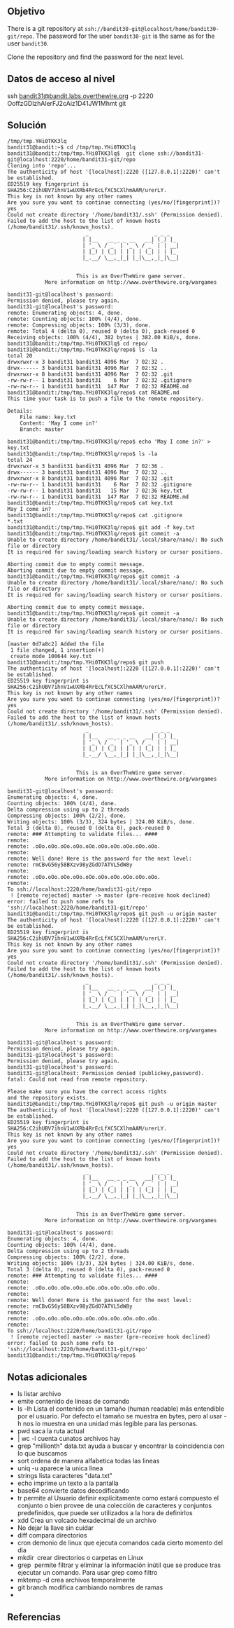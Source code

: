  ## Objetivo
There is a git repository at `ssh://bandit30-git@localhost/home/bandit30-git/repo`. The password for the user `bandit30-git` is the same as for the user `bandit30`.

Clone the repository and find the password for the next level. 



## Datos de acceso al nivel 
ssh bandit31@bandit.labs.overthewire.org -p 2220
OoffzGDlzhAlerFJ2cAiz1D41JW1Mhmt
git

## Solución

``` bandit31@bandit:~$ bandit31@bandit:~$ mktemp -d
/tmp/tmp.YHi0TKK3lq
bandit31@bandit:~$ cd /tmp/tmp.YHi0TKK3lq
bandit31@bandit:/tmp/tmp.YHi0TKK3lq$  git clone ssh://bandit31-git@localhost:2220/home/bandit31-git/repo
Cloning into 'repo'...
The authenticity of host '[localhost]:2220 ([127.0.0.1]:2220)' can't be established.
ED25519 key fingerprint is SHA256:C2ihUBV7ihnV1wUXRb4RrEcLfXC5CXlhmAAM/urerLY.
This key is not known by any other names
Are you sure you want to continue connecting (yes/no/[fingerprint])? yes
Could not create directory '/home/bandit31/.ssh' (Permission denied).
Failed to add the host to the list of known hosts (/home/bandit31/.ssh/known_hosts).
                         _                     _ _ _
                        | |__   __ _ _ __   __| (_) |_
                        | '_ \ / _` | '_ \ / _` | | __|
                        | |_) | (_| | | | | (_| | | |_
                        |_.__/ \__,_|_| |_|\__,_|_|\__|


                      This is an OverTheWire game server.
            More information on http://www.overthewire.org/wargames

bandit31-git@localhost's password:
Permission denied, please try again.
bandit31-git@localhost's password:
remote: Enumerating objects: 4, done.
remote: Counting objects: 100% (4/4), done.
remote: Compressing objects: 100% (3/3), done.
remote: Total 4 (delta 0), reused 0 (delta 0), pack-reused 0
Receiving objects: 100% (4/4), 382 bytes | 382.00 KiB/s, done.
bandit31@bandit:/tmp/tmp.YHi0TKK3lq$ cd repo/
bandit31@bandit:/tmp/tmp.YHi0TKK3lq/repo$ ls -la
total 20
drwxrwxr-x 3 bandit31 bandit31 4096 Mar  7 02:32 .
drwx------ 3 bandit31 bandit31 4096 Mar  7 02:32 ..
drwxrwxr-x 8 bandit31 bandit31 4096 Mar  7 02:32 .git
-rw-rw-r-- 1 bandit31 bandit31    6 Mar  7 02:32 .gitignore
-rw-rw-r-- 1 bandit31 bandit31  147 Mar  7 02:32 README.md
bandit31@bandit:/tmp/tmp.YHi0TKK3lq/repo$ cat README.md
This time your task is to push a file to the remote repository.

Details:
    File name: key.txt
    Content: 'May I come in?'
    Branch: master

bandit31@bandit:/tmp/tmp.YHi0TKK3lq/repo$ echo 'May I come in?' > key.txt
bandit31@bandit:/tmp/tmp.YHi0TKK3lq/repo$ ls -la
total 24
drwxrwxr-x 3 bandit31 bandit31 4096 Mar  7 02:36 .
drwx------ 3 bandit31 bandit31 4096 Mar  7 02:32 ..
drwxrwxr-x 8 bandit31 bandit31 4096 Mar  7 02:32 .git
-rw-rw-r-- 1 bandit31 bandit31    6 Mar  7 02:32 .gitignore
-rw-rw-r-- 1 bandit31 bandit31   15 Mar  7 02:36 key.txt
-rw-rw-r-- 1 bandit31 bandit31  147 Mar  7 02:32 README.md
bandit31@bandit:/tmp/tmp.YHi0TKK3lq/repo$ cat key.txt
May I come in?
bandit31@bandit:/tmp/tmp.YHi0TKK3lq/repo$ cat .gitignore
*.txt
bandit31@bandit:/tmp/tmp.YHi0TKK3lq/repo$ git add -f key.txt
bandit31@bandit:/tmp/tmp.YHi0TKK3lq/repo$ git commit -a
Unable to create directory /home/bandit31/.local/share/nano/: No such file or directory
It is required for saving/loading search history or cursor positions.

Aborting commit due to empty commit message.
Aborting commit due to empty commit message.
bandit31@bandit:/tmp/tmp.YHi0TKK3lq/repo$ git commit -a
Unable to create directory /home/bandit31/.local/share/nano/: No such file or directory
It is required for saving/loading search history or cursor positions.

Aborting commit due to empty commit message.
bandit31@bandit:/tmp/tmp.YHi0TKK3lq/repo$ git commit -a
Unable to create directory /home/bandit31/.local/share/nano/: No such file or directory
It is required for saving/loading search history or cursor positions.

[master 0d7a8c2] Added the file
 1 file changed, 1 insertion(+)
 create mode 100644 key.txt
bandit31@bandit:/tmp/tmp.YHi0TKK3lq/repo$ git push
The authenticity of host '[localhost]:2220 ([127.0.0.1]:2220)' can't be established.
ED25519 key fingerprint is SHA256:C2ihUBV7ihnV1wUXRb4RrEcLfXC5CXlhmAAM/urerLY.
This key is not known by any other names
Are you sure you want to continue connecting (yes/no/[fingerprint])? yes
Could not create directory '/home/bandit31/.ssh' (Permission denied).
Failed to add the host to the list of known hosts (/home/bandit31/.ssh/known_hosts).
                         _                     _ _ _
                        | |__   __ _ _ __   __| (_) |_
                        | '_ \ / _` | '_ \ / _` | | __|
                        | |_) | (_| | | | | (_| | | |_
                        |_.__/ \__,_|_| |_|\__,_|_|\__|


                      This is an OverTheWire game server.
            More information on http://www.overthewire.org/wargames

bandit31-git@localhost's password:
Enumerating objects: 4, done.
Counting objects: 100% (4/4), done.
Delta compression using up to 2 threads
Compressing objects: 100% (2/2), done.
Writing objects: 100% (3/3), 324 bytes | 324.00 KiB/s, done.
Total 3 (delta 0), reused 0 (delta 0), pack-reused 0
remote: ### Attempting to validate files... ####
remote:
remote: .oOo.oOo.oOo.oOo.oOo.oOo.oOo.oOo.oOo.oOo.
remote:
remote: Well done! Here is the password for the next level:
remote: rmCBvG56y58BXzv98yZGdO7ATVL5dW8y
remote:
remote: .oOo.oOo.oOo.oOo.oOo.oOo.oOo.oOo.oOo.oOo.
remote:
To ssh://localhost:2220/home/bandit31-git/repo
 ! [remote rejected] master -> master (pre-receive hook declined)
error: failed to push some refs to 'ssh://localhost:2220/home/bandit31-git/repo'
bandit31@bandit:/tmp/tmp.YHi0TKK3lq/repo$ git push -u origin master
The authenticity of host '[localhost]:2220 ([127.0.0.1]:2220)' can't be established.
ED25519 key fingerprint is SHA256:C2ihUBV7ihnV1wUXRb4RrEcLfXC5CXlhmAAM/urerLY.
This key is not known by any other names
Are you sure you want to continue connecting (yes/no/[fingerprint])? yes
Could not create directory '/home/bandit31/.ssh' (Permission denied).
Failed to add the host to the list of known hosts (/home/bandit31/.ssh/known_hosts).
                         _                     _ _ _
                        | |__   __ _ _ __   __| (_) |_
                        | '_ \ / _` | '_ \ / _` | | __|
                        | |_) | (_| | | | | (_| | | |_
                        |_.__/ \__,_|_| |_|\__,_|_|\__|


                      This is an OverTheWire game server.
            More information on http://www.overthewire.org/wargames

bandit31-git@localhost's password:
Permission denied, please try again.
bandit31-git@localhost's password:
Permission denied, please try again.
bandit31-git@localhost's password:
bandit31-git@localhost: Permission denied (publickey,password).
fatal: Could not read from remote repository.

Please make sure you have the correct access rights
and the repository exists.
bandit31@bandit:/tmp/tmp.YHi0TKK3lq/repo$ git push -u origin master
The authenticity of host '[localhost]:2220 ([127.0.0.1]:2220)' can't be established.
ED25519 key fingerprint is SHA256:C2ihUBV7ihnV1wUXRb4RrEcLfXC5CXlhmAAM/urerLY.
This key is not known by any other names
Are you sure you want to continue connecting (yes/no/[fingerprint])? yes
Could not create directory '/home/bandit31/.ssh' (Permission denied).
Failed to add the host to the list of known hosts (/home/bandit31/.ssh/known_hosts).
                         _                     _ _ _
                        | |__   __ _ _ __   __| (_) |_
                        | '_ \ / _` | '_ \ / _` | | __|
                        | |_) | (_| | | | | (_| | | |_
                        |_.__/ \__,_|_| |_|\__,_|_|\__|


                      This is an OverTheWire game server.
            More information on http://www.overthewire.org/wargames

bandit31-git@localhost's password:
Enumerating objects: 4, done.
Counting objects: 100% (4/4), done.
Delta compression using up to 2 threads
Compressing objects: 100% (2/2), done.
Writing objects: 100% (3/3), 324 bytes | 324.00 KiB/s, done.
Total 3 (delta 0), reused 0 (delta 0), pack-reused 0
remote: ### Attempting to validate files... ####
remote:
remote: .oOo.oOo.oOo.oOo.oOo.oOo.oOo.oOo.oOo.oOo.
remote:
remote: Well done! Here is the password for the next level:
remote: rmCBvG56y58BXzv98yZGdO7ATVL5dW8y
remote:
remote: .oOo.oOo.oOo.oOo.oOo.oOo.oOo.oOo.oOo.oOo.
remote:
To ssh://localhost:2220/home/bandit31-git/repo
 ! [remote rejected] master -> master (pre-receive hook declined)
error: failed to push some refs to 'ssh://localhost:2220/home/bandit31-git/repo'
bandit31@bandit:/tmp/tmp.YHi0TKK3lq/repo$
```

## Notas adicionales
- ls listar archivo
- emite contenido de lineas de comando
- ls -lh  Lista el contenido en un tamaño (human readable) más entendible por el usuario. Por defecto el tamaño se muestra en bytes, pero al usar -h nos lo muestra en una unidad más legible para las personas.
- pwd saca la ruta actual
- | wc -l cuenta cunatos archivos hay
- grep  "millionth" data.txt ayuda a buscar y encontrar la coincidencia con lo que buscamos
- sort ordena de manera alfabetica todas las lineas
- uniq -u aparece la unica linea
- strings lista caracteres "data.txt"
- echo imprime un texto a la pantalla
- base64 convierte datos decodificando
- tr permite al Usuario definir explícitamente como estará compuesto el conjunto o bien provee de una colección de caracteres y conjuntos predefinidos, que puede ser utilizados a la hora de definirlos
- xdd Crea un volcado hexadecimal de un archivo 
- No dejar la llave sin cuidar
- diff compara directorios
- cron demonio de linux que ejecuta comandos cada cierto momento del dia
- mkdir  crear directorios o carpetas en Linux
- grep  permite filtrar y eliminar la información inútil que se produce tras ejecutar un comando. Para usar grep como filtro
- mktemp -d  crea archivos temporalmente
- git branch modifica cambiando nombres de ramas
- 


## Referencias
